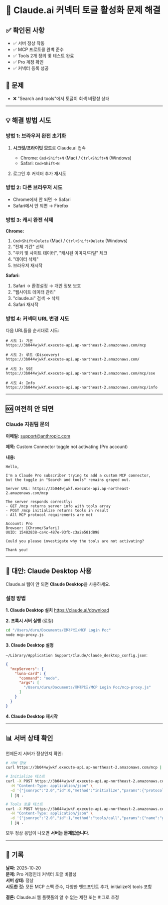 # 🔧 Claude.ai 커넥터 토글 활성화 문제 해결

## ✅ 확인된 사항

- ✅ 서버 정상 작동
- ✅ MCP 프로토콜 완벽 준수
- ✅ Tools 2개 정의 및 테스트 완료
- ✅ Pro 계정 확인
- ✅ 커넥터 등록 성공

## 🔴 문제

- ❌ "Search and tools"에서 토글이 회색 비활성 상태

---

## 💡 해결 방법 시도

### 방법 1: 브라우저 완전 초기화

1. **시크릿/프라이빗 모드**로 Claude.ai 접속
   - Chrome: `Cmd+Shift+N` (Mac) / `Ctrl+Shift+N` (Windows)
   - Safari: `Cmd+Shift+N`

2. 로그인 후 커넥터 추가 재시도

### 방법 2: 다른 브라우저 시도

- Chrome에서 안 되면 → Safari
- Safari에서 안 되면 → Firefox

### 방법 3: 캐시 완전 삭제

**Chrome:**
1. `Cmd+Shift+Delete` (Mac) / `Ctrl+Shift+Delete` (Windows)
2. "전체 기간" 선택
3. "쿠키 및 사이트 데이터", "캐시된 이미지/파일" 체크
4. "데이터 삭제"
5. 브라우저 재시작

**Safari:**
1. Safari → 환경설정 → 개인 정보 보호
2. "웹사이트 데이터 관리"
3. "claude.ai" 검색 → 삭제
4. Safari 재시작

### 방법 4: 커넥터 URL 변경 시도

다음 URL들을 순서대로 시도:

```
# 시도 1: 기본
https://3b044wjwkf.execute-api.ap-northeast-2.amazonaws.com/mcp

# 시도 2: 루트 (Discovery)
https://3b044wjwkf.execute-api.ap-northeast-2.amazonaws.com/

# 시도 3: SSE
https://3b044wjwkf.execute-api.ap-northeast-2.amazonaws.com/mcp/sse

# 시도 4: Info
https://3b044wjwkf.execute-api.ap-northeast-2.amazonaws.com/mcp/info
```

---

## 🆘 여전히 안 되면

### Claude 지원팀 문의

**이메일:** support@anthropic.com

**제목:** Custom Connector toggle not activating (Pro account)

**내용:**
```
Hello,

I'm a Claude Pro subscriber trying to add a custom MCP connector, 
but the toggle in "Search and tools" remains grayed out.

Server URL: https://3b044wjwkf.execute-api.ap-northeast-2.amazonaws.com/mcp

The server responds correctly:
- GET /mcp returns server info with tools array
- POST /mcp initialize returns tools in result
- All MCP protocol requirements are met

Account: Pro
Browser: [Chrome/Safari]
UUID: 15482838-ca4c-487e-93fb-c3a2e581d898

Could you please investigate why the tools are not activating?

Thank you!
```

---

## 🎯 대안: Claude Desktop 사용

Claude.ai 웹이 안 되면 **Claude Desktop**을 사용하세요.

### 설정 방법

**1. Claude Desktop 설치**
https://claude.ai/download

**2. 프록시 서버 실행** (로컬)

```bash
cd "/Users/duru/Documents/현대카드/MCP Login Poc"
node mcp-proxy.js
```

**3. Claude Desktop 설정**

`~/Library/Application Support/Claude/claude_desktop_config.json`:
```json
{
  "mcpServers": {
    "luna-card": {
      "command": "node",
      "args": [
        "/Users/duru/Documents/현대카드/MCP Login Poc/mcp-proxy.js"
      ]
    }
  }
}
```

**4. Claude Desktop 재시작**

---

## 📊 서버 상태 확인

언제든지 서버가 정상인지 확인:

```bash
# 서버 정보
curl https://3b044wjwkf.execute-api.ap-northeast-2.amazonaws.com/mcp | jq .

# Initialize 테스트
curl -X POST https://3b044wjwkf.execute-api.ap-northeast-2.amazonaws.com/mcp \
  -H "Content-Type: application/json" \
  -d '{"jsonrpc":"2.0","id":0,"method":"initialize","params":{"protocolVersion":"2024-11-05","capabilities":{},"clientInfo":{"name":"test","version":"1.0.0"}}}' \
  | jq .

# Tools 호출 테스트
curl -X POST https://3b044wjwkf.execute-api.ap-northeast-2.amazonaws.com/mcp \
  -H "Content-Type: application/json" \
  -d '{"jsonrpc":"2.0","id":1,"method":"tools/call","params":{"name":"getPublicContent","arguments":{"type":"cards"}}}' \
  | jq .
```

모두 정상 응답이 나오면 **서버는 문제없습니다**.

---

## 📝 기록

**날짜:** 2025-10-20  
**문제:** Pro 계정인데 커넥터 토글 비활성  
**서버 상태:** 정상  
**시도한 것:** 모든 MCP 스펙 준수, 다양한 엔드포인트 추가, initialize에 tools 포함

**결론:** Claude.ai 웹 플랫폼의 알 수 없는 제한 또는 버그로 추정


